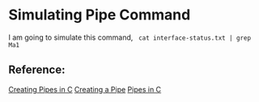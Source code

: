 # Simulating Pipe Command

I am going to simulate this command,
``` cat interface-status.txt | grep Ma1```

## Reference:

[Creating Pipes in C](https://tldp.org/LDP/lpg/node11.html)
[Creating a Pipe](https://www.gnu.org/software/libc/manual/2.22/html_node/Creating-a-Pipe.html)
[Pipes in C](https://cs-uob.github.io/COMSM0085/exercises/part1/posix4/cpipe.html)